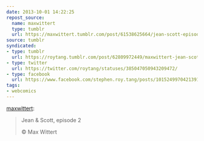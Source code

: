 ```yaml
---
date: 2013-10-01 14:22:25
repost_source:
  name: maxwittert
  type: tumblr
  url: https://maxwittert.tumblr.com/post/61538625664/jean-scott-episode-2-max-wittert
source: tumblr
syndicated:
- type: tumblr
  url: https://roytang.tumblr.com/post/62809972449/maxwittert-jean-scott-episode-2-max
- type: twitter
  url: https://twitter.com/roytang/statuses/385047050943209472/
- type: facebook
  url: https://www.facebook.com/stephen.roy.tang/posts/10152499704213912
tags:
- webcomics
---
```


<p><a class="tumblr_blog" href="http://maxwittert.tumblr.com/post/61538625664/jean-scott-episode-2-c-max-wittert">maxwittert</a>:</p>
<blockquote>
<p>Jean &amp; Scott, episode 2</p>
<p>&copy; Max Wittert</p>
</blockquote>